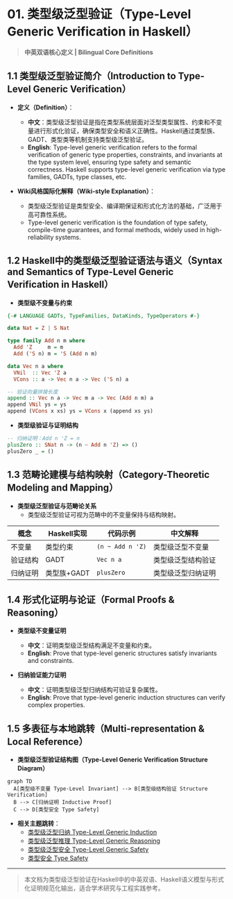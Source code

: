# 01. 类型级泛型验证（Type-Level Generic Verification in Haskell）

> **中英双语核心定义 | Bilingual Core Definitions**

## 1.1 类型级泛型验证简介（Introduction to Type-Level Generic Verification）

- **定义（Definition）**：
  - **中文**：类型级泛型验证是指在类型系统层面对泛型类型属性、约束和不变量进行形式化验证，确保类型安全和语义正确性。Haskell通过类型族、GADT、类型类等机制支持类型级泛型验证。
  - **English**: Type-level generic verification refers to the formal verification of generic type properties, constraints, and invariants at the type system level, ensuring type safety and semantic correctness. Haskell supports type-level generic verification via type families, GADTs, type classes, etc.

- **Wiki风格国际化解释（Wiki-style Explanation）**：
  - 类型级泛型验证是类型安全、编译期保证和形式化方法的基础，广泛用于高可靠性系统。
  - Type-level generic verification is the foundation of type safety, compile-time guarantees, and formal methods, widely used in high-reliability systems.

## 1.2 Haskell中的类型级泛型验证语法与语义（Syntax and Semantics of Type-Level Generic Verification in Haskell）

- **类型级不变量与约束**

```haskell
{-# LANGUAGE GADTs, TypeFamilies, DataKinds, TypeOperators #-}

data Nat = Z | S Nat

type family Add n m where
  Add 'Z     m = m
  Add ('S n) m = 'S (Add n m)

data Vec n a where
  VNil  :: Vec 'Z a
  VCons :: a -> Vec n a -> Vec ('S n) a

-- 验证向量拼接长度
append :: Vec n a -> Vec m a -> Vec (Add n m) a
append VNil ys = ys
append (VCons x xs) ys = VCons x (append xs ys)
```

- **类型级验证与证明结构**

```haskell
-- 归纳证明：Add n 'Z = n
plusZero :: SNat n -> (n ~ Add n 'Z) => ()
plusZero _ = ()
```

## 1.3 范畴论建模与结构映射（Category-Theoretic Modeling and Mapping）

- **类型级泛型验证与范畴论关系**
  - 类型级泛型验证可视为范畴中的不变量保持与结构映射。

| 概念 | Haskell实现 | 代码示例 | 中文解释 |
|------|-------------|----------|----------|
| 不变量 | 类型约束 | `(n ~ Add n 'Z)` | 类型级泛型不变量 |
| 验证结构 | GADT | `Vec n a` | 类型级泛型结构验证 |
| 归纳证明 | 类型族+GADT | `plusZero` | 类型级泛型归纳证明 |

## 1.4 形式化证明与论证（Formal Proofs & Reasoning）

- **类型级不变量证明**
  - **中文**：证明类型级泛型结构满足不变量和约束。
  - **English**: Prove that type-level generic structures satisfy invariants and constraints.

- **归纳验证能力证明**
  - **中文**：证明类型级泛型归纳结构可验证复杂属性。
  - **English**: Prove that type-level generic induction structures can verify complex properties.

## 1.5 多表征与本地跳转（Multi-representation & Local Reference）

- **类型级泛型验证结构图（Type-Level Generic Verification Structure Diagram）**

```mermaid
graph TD
  A[类型级不变量 Type-Level Invariant] --> B[类型级结构验证 Structure Verification]
  B --> C[归纳证明 Inductive Proof]
  C --> D[类型安全 Type Safety]
```

- **相关主题跳转**：
  - [类型级泛型归纳 Type-Level Generic Induction](./01-Type-Level-Generic-Induction.md)
  - [类型级泛型推理 Type-Level Generic Reasoning](./01-Type-Level-Generic-Reasoning.md)
  - [类型级泛型安全 Type-Level Generic Safety](./01-Type-Level-Generic-Safety.md)
  - [类型安全 Type Safety](./01-Type-Safety.md)

---

> 本文档为类型级泛型验证在Haskell中的中英双语、Haskell语义模型与形式化证明规范化输出，适合学术研究与工程实践参考。
